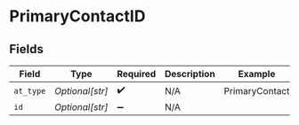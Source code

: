 # PrimaryContactID


## Fields

| Field              | Type               | Required           | Description        | Example            |
| ------------------ | ------------------ | ------------------ | ------------------ | ------------------ |
| `at_type`          | *Optional[str]*    | :heavy_check_mark: | N/A                | PrimaryContact     |
| `id`               | *Optional[str]*    | :heavy_minus_sign: | N/A                |                    |
